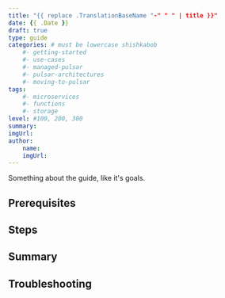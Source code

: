 ```yaml
---
title: "{{ replace .TranslationBaseName "-" " " | title }}"
date: {{ .Date }}
draft: true
type: guide
categories: # must be lowercase shishkabob
    #- getting-started
    #- use-cases
    #- managed-pulsar
    #- pulsar-architectures
    #- moving-to-pulsar
tags:
    #- microservices
    #- functions
    #- storage
level: #100, 200, 300
summary:
imgUrl:
author:
    name:
    imgUrl:
---
```


Something about the guide, like it's goals.

## Prerequisites

## Steps

## Summary

## Troubleshooting

